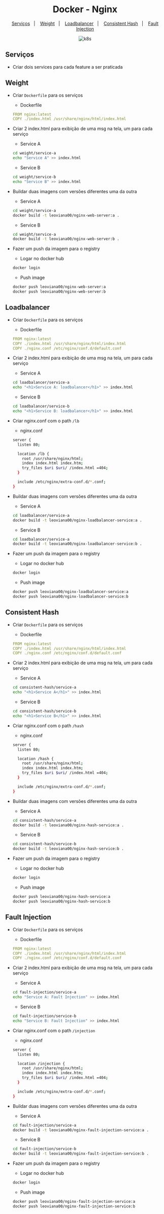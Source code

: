 <h1 align="center">Docker - Nginx </h1>

<p align="center">
  <a href="#serviços">Serviços</a>&nbsp;&nbsp;&nbsp;|&nbsp;&nbsp;&nbsp;
  <a href="#weight">Weight</a>&nbsp;&nbsp;&nbsp;|&nbsp;&nbsp;&nbsp;
  <a href="#loadbalancer">Loadbalancer</a>&nbsp;&nbsp;&nbsp;|&nbsp;&nbsp;&nbsp;
  <a href="#consistent-hash">Consistent Hash</a>&nbsp;&nbsp;&nbsp;|&nbsp;&nbsp;&nbsp;
  <a href="#fault-injection">Fault Injection</a>
</p>

<p align="center">
  <img alt="k8s" src="../../images/docker-nginx.png">
</p>


## Serviços

- Criar dois services para cada feature a ser praticada 


## Weight

- Criar `Dockerfile` para os serviços

    - Dockerfile

    ```yaml
    FROM nginx:latest
    COPY ./index.html /usr/share/nginx/html/index.html
    ```
- Criar 2 index.html para exibição de uma msg na tela, um para cada serviço

    - Service A

    ```bash
    cd weight/service-a
    echo "Service A" >> index.html
    ```
    - Service B

    ```bash
    cd weight/service-b
    echo "Service B" >> index.html
    ```

- Buildar duas imagens com versões diferentes uma da outra

    - Service A

    ```bash
    cd weight/service-a
    docker build -t leoviana00/nginx-web-server:a .
    ```

    - Service B

    ```bash
    cd weight/service-a 
    docker build -t leoviana00/nginx-web-server:b .
    ```

- Fazer um push da imagem para o registry
 
    - Logar no docker hub
    ```bash
    docker login
    ```
    - Push image
    ```bash
    docker push leoviana00/nginx-web-server:a
    docker push leoviana00/nginx-web-server:b
    ```

## Loadbalancer

- Criar `Dockerfile` para os serviços

    - Dockerfile

    ```yaml
    FROM nginx:latest
    COPY ./index.html /usr/share/nginx/html/index.html
    COPY ./nginx.conf /etc/nginx/conf.d/default.conf
    ```
- Criar 2 index.html para exibição de uma msg na tela, um para cada serviço

    - Service A

    ```bash
    cd loadbalancer/service-a
    echo "<h1>Service A: loadbalancer</h1>" >> index.html
    ```
    - Service B

    ```bash
    cd loadbalancer/service-b
    echo "<h1>Service B: loadbalancer</h1>" >> index.html
    ```

- Criar nginx.conf com o path `/lb`

    - nginx.conf

    ```bash
    server {
      listen 80;

      location /lb {
        root /usr/share/nginx/html;
        index index.html index.htm;
        try_files $uri $uri/ /index.html =404;
      }

      include /etc/nginx/extra-conf.d/*.conf;
    }
    ```

- Buildar duas imagens com versões diferentes uma da outra

    - Service A

    ```bash
    cd loadbalancer/service-a
    docker build -t leoviana00/nginx-loadbalancer-service:a .
    ```

    - Service B

    ```bash
    cd loadbalancer/service-a 
    docker build -t leoviana00/nginx-loadbalancer-service:b .
    ```

- Fazer um push da imagem para o registry
 
    - Logar no docker hub
    ```bash
    docker login
    ```
    - Push image
    ```bash
    docker push leoviana00/nginx-loadbalancer-service:a
    docker push leoviana00/nginx-loadbalancer-service:b
    ```

## Consistent Hash

- Criar `Dockerfile` para os serviços

    - Dockerfile

    ```yaml
    FROM nginx:latest
    COPY ./index.html /usr/share/nginx/html/index.html
    COPY ./nginx.conf /etc/nginx/conf.d/default.conf
    ```
- Criar 2 index.html para exibição de uma msg na tela, um para cada serviço

    - Service A

    ```bash
    cd consistent-hash/service-a
    echo "<h1>Service A</h1>" >> index.html
    ```
    - Service B

    ```bash
    cd consistent-hash/service-b
    echo "<h1>Service B</h1>" >> index.html
    ```

- Criar nginx.conf com o path `/hash`

    - nginx.conf

    ```bash
    server {
      listen 80;

      location /hash {
        root /usr/share/nginx/html;
        index index.html index.htm;
        try_files $uri $uri/ /index.html =404;
      }

      include /etc/nginx/extra-conf.d/*.conf;
    }
    ```

- Buildar duas imagens com versões diferentes uma da outra

    - Service A

    ```bash
    cd consistent-hash/service-a
    docker build -t leoviana00/nginx-hash-service:a .
    ```

    - Service B

    ```bash
    cd consistent-hash/service-b
    docker build -t leoviana00/nginx-hash-service:b .
    ```

- Fazer um push da imagem para o registry
 
    - Logar no docker hub
    ```bash
    docker login
    ```
    - Push image
    ```bash
    docker push leoviana00/nginx-hash-service:a
    docker push leoviana00/nginx-hash-service:b
    ```

## Fault Injection

- Criar `Dockerfile` para os serviços

    - Dockerfile

    ```yaml
    FROM nginx:latest
    COPY ./index.html /usr/share/nginx/html/index.html
    COPY ./nginx.conf /etc/nginx/conf.d/default.conf
    ```
- Criar 2 index.html para exibição de uma msg na tela, um para cada serviço

    - Service A

    ```bash
    cd fault-injection/service-a
    echo "Service A: Fault Injection" >> index.html
    ```
    - Service B

    ```bash
    cd fault-injection/service-b
    echo "Service B: Fault Injection" >> index.html
    ```

- Criar nginx.conf com o path `/injection`

    - nginx.conf

    ```bash
    server {
      listen 80;

      location /injection {
        root /usr/share/nginx/html;
        index index.html index.htm;
        try_files $uri $uri/ /index.html =404;
      }

      include /etc/nginx/extra-conf.d/*.conf;
    }
    ```

- Buildar duas imagens com versões diferentes uma da outra

    - Service A

    ```bash
    cd fault-injection/service-a
    docker build -t leoviana00/nginx-fault-injection-service:a .
    ```

    - Service B

    ```bash
    cd fault-injection/service-b
    docker build -t leoviana00/nginx-fault-injection-service:b .
    ```

- Fazer um push da imagem para o registry
 
    - Logar no docker hub
    ```bash
    docker login
    ```
    - Push image
    ```bash
    docker push leoviana00/nginx-fault-injection-service:a
    docker push leoviana00/nginx-fault-injection-service:b
    ```
